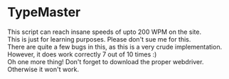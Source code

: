 # TypeMaster
This script can reach insane speeds of upto 200 WPM on the site. <br/>
This is just for learning purposes. Please don't sue me for this. <br/>
There are quite a few bugs in this, as this is a very crude implementation. However, it does work correctly 7 out of 10 times :) <br/>
Oh one more thing! Don't forget to download the proper webdriver. Otherwise it won't work.
